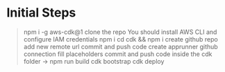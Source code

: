 # Initial Steps

> npm i -g aws-cdk@1
> clone the repo
> You should install AWS CLI and configure IAM credentials
> npm i
> cd cdk && npm i
> create github repo
> add new remote url
> commit and push code
> create apprunner github connection
> fill placeholders
> commit and push code
> inside the cdk folder -> npm run build
> cdk bootstrap
> cdk deploy